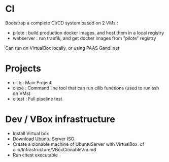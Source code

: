 # CI

Bootstrap a complete CI/CD system based on 2 VMs :
- pilote : build production docker images, and host them in a local registry
- webserver : run traefik, and get docker images from "pilote" registry

Can run on VirtualBox locally, or using PAAS Gandi.net

# Projects

- cilib : Main Project
- ciexe : Command line tool that can run cilib functions (used to run ssh on VMs)
- citest : Full pipeline test

# Dev / VBox infrastructure

- Install Virtual box
- Download Ubuntu Server ISO.
- Create a clonable machine of UbuntuServer with VirtualBox. cf clib/Infrastructure/VBoxClonableVm.md
- Run citest executable
